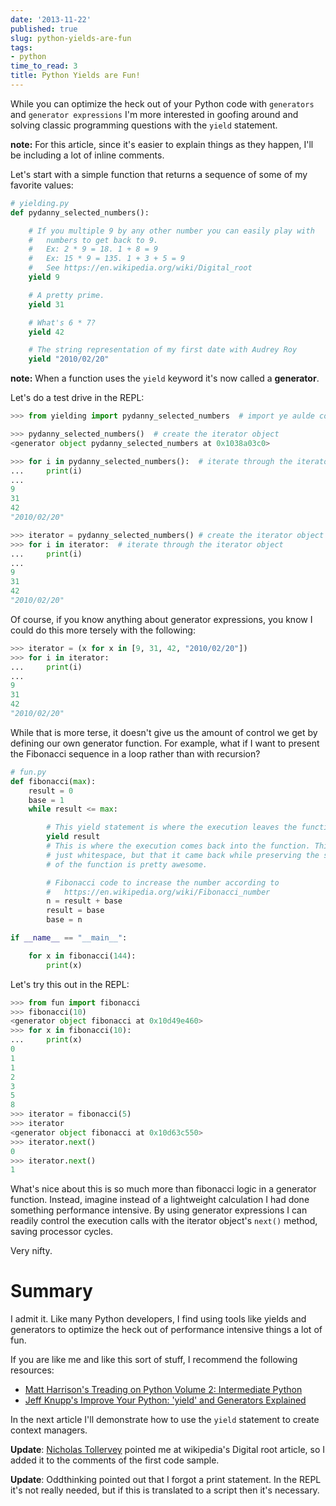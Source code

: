 ```yaml
---
date: '2013-11-22'
published: true
slug: python-yields-are-fun
tags:
- python
time_to_read: 3
title: Python Yields are Fun!
---
```


While you can optimize the heck out of your Python code with
`generators` and `generator expressions` I'm more interested in goofing
around and solving classic programming questions with the `yield`
statement.

**note:** For this article, since it's easier to explain things as they
happen, I'll be including a lot of inline comments.

Let's start with a simple function that returns a sequence of some of
my favorite values:

``` python
# yielding.py
def pydanny_selected_numbers():

    # If you multiple 9 by any other number you can easily play with
    #   numbers to get back to 9.
    #   Ex: 2 * 9 = 18. 1 + 8 = 9
    #   Ex: 15 * 9 = 135. 1 + 3 + 5 = 9
    #   See https://en.wikipedia.org/wiki/Digital_root
    yield 9

    # A pretty prime.
    yield 31

    # What's 6 * 7?
    yield 42

    # The string representation of my first date with Audrey Roy
    yield "2010/02/20"
```

**note:** When a function uses the `yield` keyword it's now called a
**generator**.

Let's do a test drive in the REPL:

``` python
>>> from yielding import pydanny_selected_numbers  # import ye aulde code

>>> pydanny_selected_numbers()  # create the iterator object
<generator object pydanny_selected_numbers at 0x1038a03c0>

>>> for i in pydanny_selected_numbers():  # iterate through the iterator
...     print(i)
...
9
31
42
"2010/02/20"

>>> iterator = pydanny_selected_numbers() # create the iterator object
>>> for i in iterator:  # iterate through the iterator object
...     print(i)
...
9
31
42
"2010/02/20"
```

Of course, if you know anything about generator expressions, you know I
could do this more tersely with the following:

``` python
>>> iterator = (x for x in [9, 31, 42, "2010/02/20"]) 
>>> for i in iterator:
...     print(i)
...
9
31
42
"2010/02/20"
```

While that is more terse, it doesn't give us the amount of control we
get by defining our own generator function. For example, what if I want
to present the Fibonacci sequence in a loop rather than with recursion?

``` python
# fun.py
def fibonacci(max):
    result = 0
    base = 1
    while result <= max:

        # This yield statement is where the execution leaves the function.
        yield result
        # This is where the execution comes back into the function. This is
        # just whitespace, but that it came back while preserving the state
        # of the function is pretty awesome.

        # Fibonacci code to increase the number according to
        #   https://en.wikipedia.org/wiki/Fibonacci_number
        n = result + base
        result = base
        base = n

if __name__ == "__main__":

    for x in fibonacci(144):
        print(x)
```

Let's try this out in the REPL:

``` python
>>> from fun import fibonacci
>>> fibonacci(10)
<generator object fibonacci at 0x10d49e460>
>>> for x in fibonacci(10):
...     print(x)
0
1
1
2
3
5
8
>>> iterator = fibonacci(5)
>>> iterator
<generator object fibonacci at 0x10d63c550>
>>> iterator.next()
0
>>> iterator.next()
1
```

What's nice about this is so much more than fibonacci logic in a
generator function. Instead, imagine instead of a lightweight
calculation I had done something performance intensive. By using
generator expressions I can readily control the execution calls with the
iterator object's `next()` method, saving processor cycles.

Very nifty.

Summary
=======

I admit it. Like many Python developers, I find using tools like yields
and generators to optimize the heck out of performance intensive things
a lot of fun.

If you are like me and like this sort of stuff, I recommend the
following resources:

-   [Matt Harrison's Treading on Python Volume 2: Intermediate
    Python](http://www.amazon.com/Treading-Python-Volume-Intermediate/dp/149055095X/ref=tmm_pap_title_0?tag=mlinar-20)
-   [Jeff Knupp's Improve Your Python: 'yield' and Generators
    Explained](http://www.jeffknupp.com/blog/2013/04/07/improve-your-python-yield-and-generators-explained/)

In the next article I'll demonstrate how to use the `yield` statement
to create context managers.

**Update**: [Nicholas Tollervey](https://twitter.com/ntoll) pointed me
at wikipedia's Digital root article, so I added it to the comments of
the first code sample.

**Update**: Oddthinking pointed out that I forgot a print statement. In
the REPL it's not really needed, but if this is translated to a script
then it's necessary.
